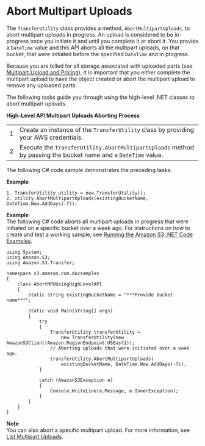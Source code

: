 # Abort Multipart Uploads<a name="HLAbortDotNet"></a>

The `TransferUtility` class provides a method, `AbortMultipartUploads`, to abort multipart uploads in progress\. An upload is considered to be in\-progress once you initiate it and until you complete it or abort it\. You provide a `DateTime` value and this API aborts all the multipart uploads, on that bucket, that were initiated before the specified `DateTime` and in progress\. 

Because you are billed for all storage associated with uploaded parts \(see [Multipart Upload and Pricing](mpuoverview.md#mpuploadpricing)\), it is important that you either complete the multipart upload to have the object created or abort the multipart upload to remove any uploaded parts\.

The following tasks guide you through using the high\-level \.NET classes to abort multipart uploads\.


**High\-Level API Multipart Uploads Aborting Process**  

|  |  | 
| --- |--- |
| 1 | Create an instance of the `TransferUtility` class by providing your AWS credentials\.  | 
| 2 | Execute the `TransferUtility.AbortMultipartUploads` method by passing the bucket name and a `DateTime` value\. | 

The following C\# code sample demonstrates the preceding tasks\.

**Example**  

```
1. TransferUtility utility = new TransferUtility();
2. utility.AbortMultipartUploads(existingBucketName, DateTime.Now.AddDays(-7));
```

**Example**  
The following C\# code aborts all multipart uploads in progress that were initiated on a specific bucket over a week ago\. For instructions on how to create and test a working sample, see [Running the Amazon S3 \.NET Code Examples](UsingTheMPDotNetAPI.md#TestingDotNetApiSamples)\.  

```
using System;
using Amazon.S3;
using Amazon.S3.Transfer;

namespace s3.amazon.com.docsamples
{
    class AbortMPUUsingHighLevelAPI
    {
        static string existingBucketName = "***Provide bucket name***";

        static void Main(string[] args)
        {
            try
            {
                TransferUtility transferUtility =
                    new TransferUtility(new AmazonS3Client(Amazon.RegionEndpoint.USEast1));
                // Aborting uploads that were initiated over a week ago.
                transferUtility.AbortMultipartUploads(
                    existingBucketName, DateTime.Now.AddDays(-7));
            }

            catch (AmazonS3Exception e)
            {
                Console.WriteLine(e.Message, e.InnerException);
            }
        }
    }
}
```

**Note**  
You can also abort a specific multipart upload\. For more information, see [List Multipart Uploads](LLlistMPuploadsDotNet.md)\. 